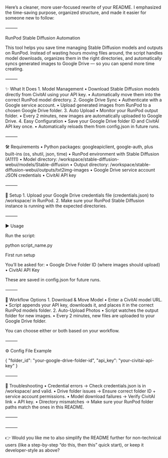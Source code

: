Here’s a cleaner, more user-focused rewrite of your README. I emphasized the time-saving purpose, organized structure, and made it easier for someone new to follow:

⸻

RunPod Stable Diffusion Automation

This tool helps you save time managing Stable Diffusion models and outputs on RunPod. Instead of wasting hours moving files around, the script handles model downloads, organizes them in the right directories, and automatically syncs generated images to Google Drive — so you can spend more time creating.

⸻

✨ What It Does
	1.	Model Management
	•	Download Stable Diffusion models directly from CivitAI using your API key.
	•	Automatically move them into the correct RunPod model directory.
	2.	Google Drive Sync
	•	Authenticate with a Google service account.
	•	Upload generated images from RunPod to a chosen Google Drive folder.
	3.	Auto Upload
	•	Monitor your RunPod output folder.
	•	Every 2 minutes, new images are automatically uploaded to Google Drive.
	4.	Easy Configuration
	•	Save your Google Drive folder ID and CivitAI API key once.
	•	Automatically reloads them from config.json in future runs.

⸻

🛠 Requirements
	•	Python packages: googleapiclient, google-auth, plus built-ins (os, shutil, json, time)
	•	RunPod environment with Stable Diffusion (A1111)
	•	Model directory: /workspace/stable-diffusion-webui/models/Stable-diffusion
	•	Output directory: /workspace/stable-diffusion-webui/outputs/txt2img-images
	•	Google Drive service account JSON credentials
	•	CivitAI API key

⸻

🚀 Setup
	1.	Upload your Google Drive credentials file (credentials.json) to /workspace/ in RunPod.
	2.	Make sure your RunPod Stable Diffusion instance is running with the expected directories.

⸻

▶ Usage

Run the script:

python script_name.py

First run setup

You’ll be asked for:
	•	Google Drive Folder ID (where images should upload)
	•	CivitAI API Key

These are saved in config.json for future runs.

⸻

🔄 Workflow Options
	1.	Download & Move Model
	•	Enter a CivitAI model URL.
	•	Script appends your API key, downloads it, and places it in the correct RunPod models folder.
	2.	Auto-Upload Photos
	•	Script watches the output folder for new images.
	•	Every 2 minutes, new files are uploaded to your Google Drive folder.

You can choose either or both based on your workflow.

⸻

⚙ Config File Example

{
  "folder_id": "your-google-drive-folder-id",
  "api_key": "your-civitai-api-key"
}


⸻

🧩 Troubleshooting
	•	Credential errors → Check credentials.json is in /workspace/ and valid.
	•	Drive folder issues → Ensure correct folder ID + service account permissions.
	•	Model download failures → Verify CivitAI link + API key.
	•	Directory mismatches → Make sure your RunPod folder paths match the ones in this README.

⸻

⸻

👉 Would you like me to also simplify the README further for non-technical users (like a step-by-step “do this, then this” quick start), or keep it developer-style as above?